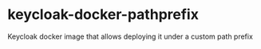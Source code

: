 # keycloak-docker-pathprefix
Keycloak docker image that allows deploying it under a custom path prefix
